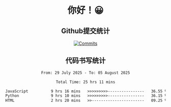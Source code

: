 <div align="center">
<h1>你好！😀</h1>

<h2>Github提交统计</h2>

[![Commits](https://github-readme-stats.ikunshare.com/api?username=ikun0014&include_all_commits=true&locale=cn&show_icons=true&bg_color=0,EC6C6C,FFD479,FFFC79,73FA79,73FDFF,D783FF)](https://github.com/ikun0014)

</div>



<div align="center">
<h2>代码书写统计</h2>
  
<!--START_SECTION:waka-->

```txt
From: 29 July 2025 - To: 05 August 2025

Total Time: 25 hrs 11 mins

JavaScript          9 hrs 16 mins   >>>>>>>>>----------------   36.55 %
Python              9 hrs 10 mins   >>>>>>>>>----------------   36.15 %
HTML                2 hrs 20 mins   >>-----------------------   09.25 %
```

<!--END_SECTION:waka-->

</div>
